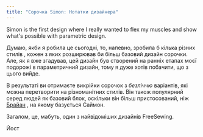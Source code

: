 ```yaml
---
title: "Сорочка Simon: Нотатки дизайнера"
---
```


Simon is the first design where I really wanted to flex my muscles and show what's possible with parametric design.

Думаю, якби я робила це сьогодні, то, напевно, зробила б кілька різних стилів , кожен з яких розширював би більш базовий дизайн сорочки.  Але, як я вже згадував, цей дизайн був створений на ранніх етапах моєї подорожі в параметричний дизайн, тому я дуже хотів побачити, що з цього вийде.

В результаті ви отримаєте викрійки сорочок з *безліччю* варіантів, які можна перетворити на різноманітних стилів.  Він також популярний серед людей як базовий блок, оскільки він більш пристосований, ніж [Брайан](/designs/brian) , на якому базується Саймон.

Загалом, це, мабуть, один з найвідоміших дизайнів FreeSewing.

Йост
